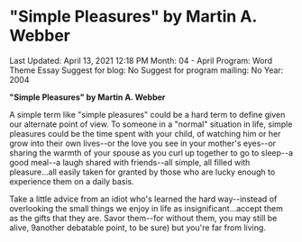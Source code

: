 # "Simple Pleasures" by Martin A. Webber

Last Updated: April 13, 2021 12:18 PM
Month: 04 - April
Program: Word Theme Essay
Suggest for blog: No
Suggest for program mailing: No
Year: 2004

**"Simple Pleasures" by Martin A. Webber**

A simple term like "simple pleasures" could be a hard term to define given our alternate point of view. To someone in a "normal" situation in life, simple pleasures could be the time spent with your child, of watching him or her grow into their own lives--or the love you see in your mother's eyes--or sharing the warmth of your spouse as you curl up together to go to sleep--a good meal--a laugh shared with friends--all simple, all filled with pleasure...all easily taken for granted by those who are lucky enough to experience them on a daily basis.

Take a little advice from an idiot who's learned the hard way--instead of overlooking the small things we enjoy in life as insignificant...accept them as the gifts that they are. Savor them--for without them, you may still be alive, 9another debatable point, to be sure) but you're far from living.